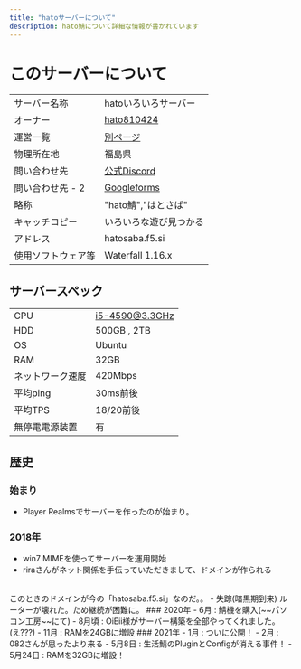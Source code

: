 ```yaml
---
title: "hatoサーバーについて"
description: hato鯖について詳細な情報が書かれています
---
```


# このサーバーについて
|                    |                                           |
| ------------------ | ----------------------------------------- |
| サーバー名称       | hatoいろいろサーバー                                |
| オーナー             | [hato810424](/admins/)                  |
| 運営一覧         | [別ページ](/admins/)                        |
| 物理所在地         | 福島県                                    |
| 問い合わせ先       | [公式Discord](https://discord.gg/zf9G4UY) |
| 問い合わせ先 - 2       | [Googleforms](https://hatosaba.f5.si/contact/) |
| 略称               | "hato鯖","はとさば"                              |
| キャッチコピー     | いろいろな遊び見つかる                  |
| アドレス           | hatosaba.f5.si                       |
| 使用ソフトウェア等 | Waterfall 1.16.x                          |

## サーバースペック
|                    |                                           |
| ------------------ | ----------------------------------------- |
| CPU       | i5-4590@3.3GHz                                |
| HDD             | 500GB , 2TB                  |
| OS         |  Ubuntu                       |
| RAM         | 32GB                                    |
| ネットワーク速度         | 420Mbps                                    |
| 平均ping | 30ms前後 |
| 平均TPS | 18/20前後 |
| 無停電電源装置       | 有 |

## 歴史
### 始まり
- Player Realmsでサーバーを作ったのが始まり。
### 2018年
- win7 MIMEを使ってサーバーを運用開始
- riraさんがネット関係を手伝っていただきまして、ドメインが作られる
<br>
このときのドメインが今の「hatosaba.f5.si」なのだ。。
- 失踪(暗黒期到来) ルーターが壊れた。ため継続が困難に。
### 2020年
- 6月 : 鯖機を購入(~~パソコン工房~~にて)
- 8月頃 : OiEii様がサーバー構築を全部やってくれました。(え???)
- 11月 : RAMを24GBに増設
### 2021年
- 1月 : ついに公開！
- 2月 : 082さんが思ったより来る
- 5月8日 : 生活鯖のPluginとConfigが消える事件！
- 5月24日 : RAMを32GBに増設！
